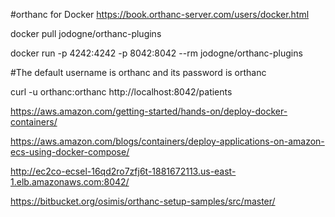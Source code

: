 #orthanc for Docker
https://book.orthanc-server.com/users/docker.html

docker pull jodogne/orthanc-plugins

docker run -p 4242:4242 -p 8042:8042 --rm jodogne/orthanc-plugins

#The default username is orthanc and its password is orthanc

curl -u orthanc:orthanc http://localhost:8042/patients

https://aws.amazon.com/getting-started/hands-on/deploy-docker-containers/

https://aws.amazon.com/blogs/containers/deploy-applications-on-amazon-ecs-using-docker-compose/

http://ec2co-ecsel-16qd2ro7zfj6t-1881672113.us-east-1.elb.amazonaws.com:8042/


https://bitbucket.org/osimis/orthanc-setup-samples/src/master/
